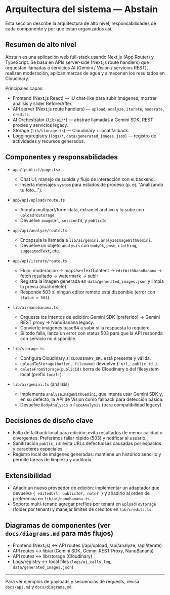# Arquitectura del sistema — Abstain

Esta sección describe la arquitectura de alto nivel, responsabilidades de cada componente y por qué están organizados así.

## Resumen de alto nivel

Abstain es una aplicación web full-stack usando Next.js (App Router) y TypeScript. Se basa en APIs server-side (Next.js route handlers) que orquestan llamadas a servicios AI (Gemini / Vision / servicios REST), realizan moderación, aplican marcas de agua y almacenan los resultados en Cloudinary.

Principales capas:
- Frontend (Next.js React) — IU chat-like para subir imágenes, mostrar análisis y slider Before/After.
- API server (Next.js route handlers) — `upload`, `analyze`, `iterate`, `moderate`, `credits`.
- AI Orchestrator (`lib/ai/*`) — abstrae llamadas a Gemini SDK, REST proxies y servicios legacy.
- Storage (`lib/storage.ts`) — Cloudinary + local fallback.
- Logging/registry (`logs/*`, `data/generated_images.json`) — registro de actividades y recursos generados.

## Componentes y responsabilidades

- `app/(public)/page.tsx`
  - Chat UI, manejo de subida y flujo de interacción con el backend.
  - Inserta mensajes `system` para estados de proceso (p. ej. "Analizando tu foto...").

- `app/api/upload/route.ts`
  - Acepta multipart/form-data, extrae el archivo y lo sube con `uploadToStorage`.
  - Devuelve `imageUrl`, `sessionId`, y `publicId`.

- `app/api/analyze/route.ts`
  - Encapsula la llamada a `lib/ai/gemini.analyzeImageWithGemini`.
  - Devuelve un objeto `analysis` con `bodyOk`, `pose`, `clothing`, `suggestedText`, etc.

- `app/api/iterate/route.ts`
  - Flujo: moderación -> mapUserTextToIntent -> `editWithNanoBanana` -> fetch resultado -> watermark -> subir
  - Registra la imagen generada en `data/generated_images.json` y limpia la previa (dual-delete).
  - Responde 503 si ningún editor remoto está disponible (error con `status = 503`).

- `lib/ai/nanobanana.ts`
  - Orquesta los intentos de edición: Gemini SDK (preferido) -> Gemini REST proxy -> NanoBanana legacy.
  - Convierte imágenes base64 a subir si la respuesta lo requiere.
  - Si todo falla, lanza un error con status 503 para que la API responda con servicio no disponible.

- `lib/storage.ts`
  - Configura Cloudinary si `CLOUDINARY_URL` está presente y válida.
  - `uploadToStorage(buffer, filename)` devuelve `{ url, public_id }`.
  - `deleteFromStorage(publicId)` borra de Cloudinary o del filesystem local (prefix `local:`).

- `lib/ai/gemini.ts` (análisis)
  - Implementa `analyzeImageWithGemini`, que intenta usar Gemini SDK y, en su defecto, la API de Vision como fallback para detección básica.
  - Devuelve `BodyAnalysis` o `FaceAnalysis` (para compatibilidad legacy).

## Decisiones de diseño clave

- Falta de fallback local para edición: evita resultados de menor calidad o divergentes. Preferimos fallar rápido (503) y notificar al usuario.
- Sanitización `public_id`: evita URLs defectuosas causadas por espacios y caracteres especiales.
- Registro local de imágenes generadas: mantiene un histórico sencillo y permite tareas de limpieza y auditoría.

## Extensibilidad

- Añadir un nuevo proveedor de edición: implementar un adaptador que devuelva `{ editedUrl, publicId?, note? }` y añadirlo al orden de preferencia en `lib/ai/nanobanana.ts`.
- Soporte multi-tenant: agregar prefijos por tenant en `uploadToStorage` (folder por tenant) y manejar límites de créditos en `lib/credits.ts`.


## Diagramas de componentes (ver `docs/diagrams.md` para más flujos)

- Frontend (Next.js) ↔ API routes (/api/upload, /api/analyze, /api/iterate)
- API routes ↔ lib/ai (Gemini SDK, Gemini REST Proxy, NanoBanana)
- API routes ↔ lib/storage (Cloudinary)
- Logs/registry ↔ local files (`logs/ai_calls.log`, `data/generated_images.json`)


---

Para ver ejemplos de payloads y secuencias de requests, revisa `docs/api.md` y `docs/diagrams.md`.

